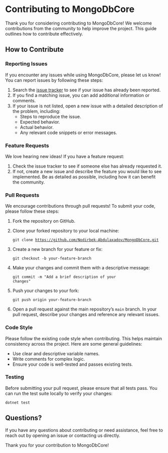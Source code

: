 # Contributing to MongoDbCore

Thank you for considering contributing to MongoDbCore! We welcome contributions from the community to help improve the project. This guide outlines how to contribute effectively.

## How to Contribute

### Reporting Issues

If you encounter any issues while using MongoDbCore, please let us know! You can report issues by following these steps:

1. Search the [issue tracker](https://github.com/Nodirbek-Abdulaxadov/MongoDbCore/issues) to see if your issue has already been reported.
2. If you find a matching issue, you can add additional information or comments.
3. If your issue is not listed, open a new issue with a detailed description of the problem, including:
   - Steps to reproduce the issue.
   - Expected behavior.
   - Actual behavior.
   - Any relevant code snippets or error messages.

### Feature Requests

We love hearing new ideas! If you have a feature request:

1. Check the issue tracker to see if someone else has already requested it.
2. If not, create a new issue and describe the feature you would like to see implemented. Be as detailed as possible, including how it can benefit the community.

### Pull Requests

We encourage contributions through pull requests! To submit your code, please follow these steps:

1. Fork the repository on GitHub.
2. Clone your forked repository to your local machine:

   <code>git clone https://github.com/Nodirbek-Abdulaxadov/MongoDbCore.git</code>

3. Create a new branch for your feature or fix:

   <code>git checkout -b your-feature-branch</code>

4. Make your changes and commit them with a descriptive message:

   <code>git commit -m "Add a brief description of your changes"</code>

5. Push your changes to your fork:

   <code>git push origin your-feature-branch</code>

6. Open a pull request against the main repository’s `main` branch. In your pull request, describe your changes and reference any relevant issues.

### Code Style

Please follow the existing code style when contributing. This helps maintain consistency across the project. Here are some general guidelines:

- Use clear and descriptive variable names.
- Write comments for complex logic.
- Ensure your code is well-tested and passes existing tests.

### Testing

Before submitting your pull request, please ensure that all tests pass. You can run the test suite locally to verify your changes:

<code>dotnet test</code>

## Questions?

If you have any questions about contributing or need assistance, feel free to reach out by opening an issue or contacting us directly.

Thank you for your contribution to MongoDbCore!
